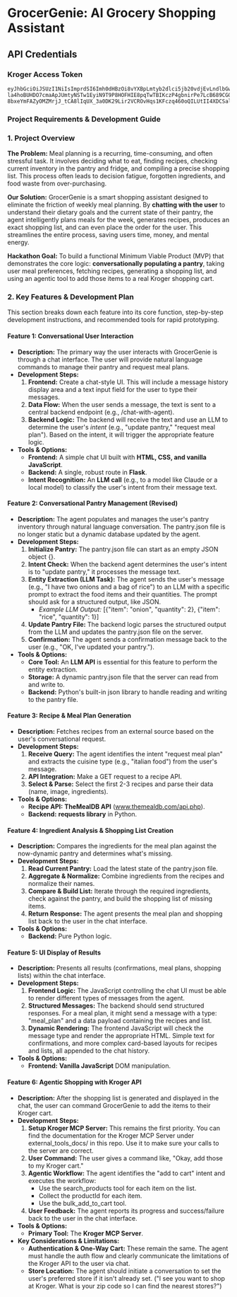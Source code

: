 # GrocerGenie: AI Grocery Shopping Assistant

## API Credentials

### Kroger Access Token
```
eyJhbGciOiJSUzI1NiIsImprdSI6Imh0dHBzOi8vYXBpLmtyb2dlci5jb20vdjEvLndlbGwta25vd24vandrcy5qc29uIiwia2lkIjoiWjRGZDNtc2tJSDg4aXJ0N0xCNWM2Zz09IiwidHlwIjoiSldUIn0.eyJhdWQiOiJhaWNhbXAtYmJjNjc1ZDYiLCJleHAiOjE3NTExNDIyOTUsImlhdCI6MTc1MTE0MDQ5MCwiaXNzIjoiYXBpLmtyb2dlci5jb20iLCJzdWIiOiI1MzgxZDNiMi1mM2JkLTU2NDYtYWI0Zi05YzZmNDUwNjg2NWQiLCJzY29wZSI6InByb2R1Y3QuY29tcGFjdCIsImF1dGhBdCI6MTc1MTE0MDQ5NTQ0MDgyMzk2NCwiYXpwIjoiYWljYW1wLWJiYzY3NWQ2In0.FPrEA7NBTTy_jgLK0xrB-la4hoBUHDO7cmaApJUmtyNSTw1EyiN9T9P8HOFHIE8pqTwTBIKczP4gbnirPe7LcB689CGO68I8TXUP0QTxFQGZNDnAcrUiQKPySo1484OXZO34OtiRN9KXrNfVXUdVQ5-8bxeYmFAZyOMZMrjJ_tCA8lIqUX_3a0DK29Lir2VCROvHqs1KFczq460oQILUtII4XDCSalGpYLY2EU2nNwNzJIV4yr8EjDIlH9gZoPkE4OoQQPNMCWHdNYwWetZ87IFcST7YEOpSu6bZtSMW8I6RSLcWDiegW22RfpcRJzqZ_cSLS2ybZad1iC04Ricm4Q
```

### Project Requirements & Development Guide

### 1\. Project Overview

**The Problem:** Meal planning is a recurring, time-consuming, and often stressful task. It involves deciding what to eat, finding recipes, checking current inventory in the pantry and fridge, and compiling a precise shopping list. This process often leads to decision fatigue, forgotten ingredients, and food waste from over-purchasing.

**Our Solution:** GrocerGenie is a smart shopping assistant designed to eliminate the friction of weekly meal planning. By **chatting with the user** to understand their dietary goals and the current state of their pantry, the agent intelligently plans meals for the week, generates recipes, produces an exact shopping list, and can even place the order for the user. This streamlines the entire process, saving users time, money, and mental energy.

**Hackathon Goal:** To build a functional Minimum Viable Product (MVP) that demonstrates the core logic: **conversationally populating a pantry**, taking user meal preferences, fetching recipes, generating a shopping list, and using an agentic tool to add those items to a real Kroger shopping cart.

### 2\. Key Features & Development Plan

This section breaks down each feature into its core function, step-by-step development instructions, and recommended tools for rapid prototyping.

#### Feature 1: Conversational User Interaction

* **Description:** The primary way the user interacts with GrocerGenie is through a chat interface. The user will provide natural language commands to manage their pantry and request meal plans.  
* **Development Steps:**  
  1. **Frontend:** Create a chat-style UI. This will include a message history display area and a text input field for the user to type their messages.  
  2. **Data Flow:** When the user sends a message, the text is sent to a central backend endpoint (e.g., /chat-with-agent).  
  3. **Backend Logic:** The backend will receive the text and use an LLM to determine the user's *intent* (e.g., "update pantry," "request meal plan"). Based on the intent, it will trigger the appropriate feature logic.  
* **Tools & Options:**  
  * **Frontend:** A simple chat UI built with **HTML, CSS, and vanilla JavaScript**.  
  * **Backend:** A single, robust route in **Flask**.  
  * **Intent Recognition:** An **LLM call** (e.g., to a model like Claude or a local model) to classify the user's intent from their message text.

#### Feature 2: Conversational Pantry Management (Revised)

* **Description:** The agent populates and manages the user's pantry inventory through natural language conversation. The pantry.json file is no longer static but a dynamic database updated by the agent.  
* **Development Steps:**  
  1. **Initialize Pantry:** The pantry.json file can start as an empty JSON object {}.  
  2. **Intent Check:** When the backend agent determines the user's intent is to "update pantry," it processes the message text.  
  3. **Entity Extraction (LLM Task):** The agent sends the user's message (e.g., "I have two onions and a bag of rice") to an LLM with a specific prompt to extract the food items and their quantities. The prompt should ask for a structured output, like JSON.  
     * *Example LLM Output:* \[{"item": "onion", "quantity": 2}, {"item": "rice", "quantity": 1}\]  
  4. **Update Pantry File:** The backend logic parses the structured output from the LLM and updates the pantry.json file on the server.  
  5. **Confirmation:** The agent sends a confirmation message back to the user (e.g., "OK, I've updated your pantry.").  
* **Tools & Options:**  
  * **Core Tool:** An **LLM API** is essential for this feature to perform the entity extraction.  
  * **Storage:** A dynamic pantry.json file that the server can read from and write to.  
  * **Backend:** Python's built-in json library to handle reading and writing to the pantry file.

#### Feature 3: Recipe & Meal Plan Generation

* **Description:** Fetches recipes from an external source based on the user's conversational request.  
* **Development Steps:**  
  1. **Receive Query:** The agent identifies the intent "request meal plan" and extracts the cuisine type (e.g., "italian food") from the user's message.  
  2. **API Integration:** Make a GET request to a recipe API.  
  3. **Select & Parse:** Select the first 2-3 recipes and parse their data (name, image, ingredients).  
* **Tools & Options:**  
  * **Recipe API:** **TheMealDB API** (www.themealdb.com/api.php).  
  * **Backend:** **requests library** in Python.

#### Feature 4: Ingredient Analysis & Shopping List Creation

* **Description:** Compares the ingredients for the meal plan against the now-dynamic pantry and determines what's missing.  
* **Development Steps:**  
  1. **Read Current Pantry:** Load the latest state of the pantry.json file.  
  2. **Aggregate & Normalize:** Combine ingredients from the recipes and normalize their names.  
  3. **Compare & Build List:** Iterate through the required ingredients, check against the pantry, and build the shopping list of missing items.  
  4. **Return Response:** The agent presents the meal plan and shopping list back to the user in the chat interface.  
* **Tools & Options:**  
  * **Backend:** Pure Python logic.

#### Feature 5: UI Display of Results

* **Description:** Presents all results (confirmations, meal plans, shopping lists) within the chat interface.  
* **Development Steps:**  
  1. **Frontend Logic:** The JavaScript controlling the chat UI must be able to render different types of messages from the agent.  
  2. **Structured Messages:** The backend should send structured responses. For a meal plan, it might send a message with a type: "meal\_plan" and a data payload containing the recipes and list.  
  3. **Dynamic Rendering:** The frontend JavaScript will check the message type and render the appropriate HTML. Simple text for confirmations, and more complex card-based layouts for recipes and lists, all appended to the chat history.  
* **Tools & Options:**  
  * **Frontend:** **Vanilla JavaScript** DOM manipulation.

#### Feature 6: Agentic Shopping with Kroger API

* **Description:** After the shopping list is generated and displayed in the chat, the user can command GrocerGenie to add the items to their Kroger cart.  
* **Development Steps:**  
  1. **Setup Kroger MCP Server:** This remains the first priority. You can find the documentation for the Kroger MCP Server under external_tools_docs/ in this repo. Use it to make sure your calls to the server are correct.  
  2. **User Command:** The user gives a command like, "Okay, add those to my Kroger cart."  
  3. **Agentic Workflow:** The agent identifies the "add to cart" intent and executes the workflow:  
     * Use the search\_products tool for each item on the list.  
     * Collect the productId for each item.  
     * Use the bulk\_add\_to\_cart tool.  
  4. **User Feedback:** The agent reports its progress and success/failure back to the user in the chat interface.  
* **Tools & Options:**  
  * **Primary Tool:** The **Kroger MCP Server**.  
* **Key Considerations & Limitations:**  
  * **Authentication & One-Way Cart:** These remain the same. The agent must handle the auth flow and clearly communicate the limitations of the Kroger API to the user via chat.  
  * **Store Location:** The agent should initiate a conversation to set the user's preferred store if it isn't already set. ("I see you want to shop at Kroger. What is your zip code so I can find the nearest stores?")
